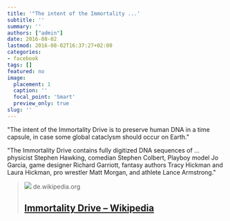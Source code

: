 ```yaml
---
title: '"The intent of the Immortality ...'
subtitle: ''
summary: ''
authors: ["admin"]
date: 2016-08-02
lastmod: 2016-08-02T16:37:27+02:00
categories:
- facebook
tags: []
featured: no
image:
  placement: 1
  caption: ''
  focal_point: 'Smart'
  preview_only: true
slug: ''
---
```

"The intent of the Immortality Drive is to preserve human DNA in a time capsule, in case some global cataclysm should occur on Earth."

"The Immortality Drive contains fully digitized DNA sequences of ... physicist Stephen Hawking, comedian Stephen Colbert, Playboy model Jo Garcia, game designer Richard Garriott, fantasy authors Tracy Hickman and Laura Hickman, pro wrestler Matt Morgan, and athlete Lance Armstrong."﻿
> [![](https://login.wikimedia.org/wiki/Special:CentralAutoLogin/start?type=1x1)](https://de.wikipedia.org/wiki/Immortality_Drive)
> de.wikipedia.org
> ## [Immortality Drive – Wikipedia](https://de.wikipedia.org/wiki/Immortality_Drive)
>

